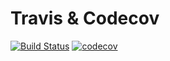 # Travis & Codecov
[![Build Status](https://travis-ci.org/pak-choi/travis-learn.svg?branch=master)](https://travis-ci.org/pak-choi/travis-learn)
[![codecov](https://codecov.io/gh/pak-choi/travis-learn/branch/master/graph/badge.svg)](https://codecov.io/gh/pak-choi/travis-learn)